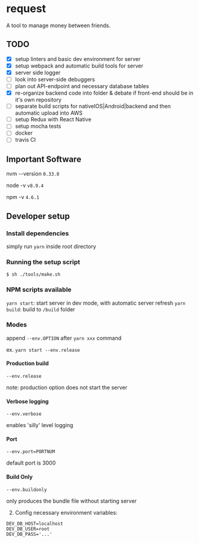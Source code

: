 # request

A tool to manage money between friends.

## TODO

* [x] setup linters and basic dev environment for server
* [x] setup webpack and automatic build tools for server
* [x] server side logger
* [ ] look into server-side debuggers
* [ ] plan out API-endpoint and necessary database tables
* [x] re-organize backend code into folder & debate if front-end should be in it's own repository
* [ ] separate build scripts for nativeIOS|Android|backend and then automatic upload into AWS
* [ ] setup Redux with React Native
* [ ] setup mocha tests
* [ ] docker
* [ ] travis CI

## Important Software

nvm --version `0.33.8`

node -v `v8.9.4`

npm -v `4.6.1`

## Developer setup

### Install dependencies

simply run `yarn` inside root directory

### Running the setup script

`$ sh ./tools/make.sh`

### NPM scripts available

`yarn start`: start server in dev mode, with automatic server refresh
`yarn build`: build to `/build` folder

### Modes

append `--env.OPTION` after `yarn xxx` command

ex. `yarn start --env.release`

#### Production build

`--env.release`

note: production option does not start the server

#### Verbose logging

`--env.verbose`

enables 'silly' level logging

#### Port

`--env.port=PORTNUM`

default port is 3000

#### Build Only

`--env.buildonly`

only produces the bundle file without starting server

2. Config necessary environment variables:

```
DEV_DB_HOST=localhost
DEV_DB_USER=root
DEV_DB_PASS='...'
```
